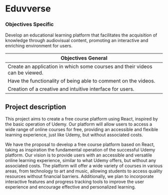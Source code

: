 # Eduvverse

### Objectives Specific

Develop an educational learning platform that facilitates the acquisition of knowledge through audiovisual content, promoting an interactive and enriching environment for users.


| Objectives General                                           |
| ------------------------------------------------------------ |
| Create an application in which some courses and their videos can be viewed. |
| Have the functionality of being able to comment on the videos. |
| Creation of a creative and intuitive interface for users.    |



## Project description

This project aims to create a free course platform using React, inspired by the basic operation of Udemy. Our platform will allow users to access a wide range of online courses for free, providing an accessible and flexible learning experience, just like Udemy, but without associated costs.

We have the proposal to develop a free course platform based on React, taking as inspiration the fundamental operation of the successful Udemy platform. Our vision is to provide users with an accessible and versatile online learning experience, similar to what Udemy offers, but without any associated costs. The platform will offer a wide variety of courses in various areas, from technology to art and music, allowing students to access quality resources without financial barriers. Additionally, we plan to incorporate interactive features and progress tracking tools to improve the user experience and encourage effective and personalized learning.

